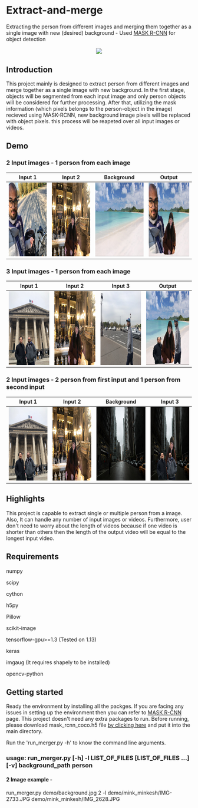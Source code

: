# Extract-and-merge
Extracting the person from different images and merging them together as a single image with new (desired) background - 
Used [MASK R-CNN](https://github.com/matterport/Mask_RCNN) for object detection

<p align="center">
  <img align = 'center' src = 'demo_results_merge/result_1.gif'>
</p>
<center></center>

## Introduction
This project mainly is designed to extract person from different images and merge together as a single image with new background.
In the first stage, objects will be segmented from each input image and only person objects will be considered for further processing.
After that, utilizing the mask information (which pixels belongs to the person-object in the image) recieved using MASK-RCNN, 
new background image pixels will be replaced with object pixels. this process will be reapeted over all input images or videos. 

## Demo

### 2 Input images - 1 person from each image

| Input 1        | Input 2 | Background | Output |
|:-------------:|:-------------:|:-------------:|:-------------:|
| <img width="200" height="200" src = 'demo/mink_minkesh/IMG-2804.JPG'> | <img width="200" height="200" src = 'demo/mink_minkesh/IMG-2733.JPG'> | <img width="200" height="200" src = 'demo/background.jpg'> | <img width="200" height="200" src = 'demo_results_merge/2_1_image.jpg'> |


### 3 Input images - 1 person from each image
| Input 1        | Input 2 | Input 3 | Output |
| :-------------: |:-------------:|:-------------: |:-------------:|
|<img width="200" height="200" src = 'demo/mink_minkesh/IMG_2628.JPG'> | <img width="200" height="200" src = 'demo/mink_minkesh/IMG-2733.JPG'> | <img width="200" height="200" src = 'demo/mink_minkesh/IMG-3002.JPG'> | <img width="200" height="200" src = 'demo_results_merge/3_1_image.jpg'> |

### 2 Input images - 2 person from first input and 1 person from second input

| Input 1        | Input 2 | Background | Input 3|
| :-------------: |:-------------:|:-------------:|:-------------:|
| <img width="200" height="200" src = 'demo/mink_minkesh/IMG_2628.JPG'> | <img width="200" height="200" src = 'demo/mink_minkesh/IMG-2733.JPG'> | <img width="200" height="200" src = 'demo/background_empty_road.jpg'> | <img width="200" height="200" src = 'demo_results_merge/2_2_image.jpg'> |

## Highlights
This project is capable to extract single or multiple person from a image. Also, It can handle any number of input images or videos. 
Furthermore, user don't need to worry about the length of videos because if one video is shorter than others then the length of the 
output video will be equal to the longest input video.

## Requirements
numpy

scipy

cython

h5py

Pillow

scikit-image

tensorflow-gpu>=1.3 (Tested on 1.13)

keras

imgaug (It requires shapely to be installed)

opencv-python

## Getting started
Ready the environment by installing all the packges. If you are facing any issues in setting up the environment then you can refer to 
[MASK R-CNN](https://github.com/matterport/Mask_RCNN) page. This project doesn't need any extra packages to run.
Before running, please download mask_rcnn_coco.h5 file
[by clicking here](https://github.com/matterport/Mask_RCNN/releases/download/v2.0/mask_rcnn_coco.h5) 
and put it into the main directory.

Run the 'run_merger.py -h' to know the command line arguments.

### usage: run_merger.py [-h] -l LIST_OF_FILES [LIST_OF_FILES ...] [-v] background_path person

#### 2 Image example - 
run_merger.py demo/background.jpg 2 -l demo/mink_minkesh/IMG-2733.JPG demo/mink_minkesh/IMG_2628.JPG
